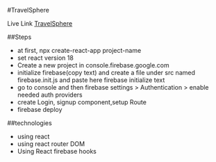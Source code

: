 #TravelSphere

Live Link [TravelSphere](https://travelsphere-18293.web.app/)

##Steps

- at first, npx create-react-app project-name
- set react version 18
- Create a new project in console.firebase.google.com
- initialize firebase(copy text) and create a file under src named firebase.init.js and paste here firebase initialize text
- go to console and then firebase settings > Authentication > enable needed auth providers
- create Login, signup component,setup Route
- firebase deploy

##technologies

- using react
- using react router DOM
- Using React firebase hooks
